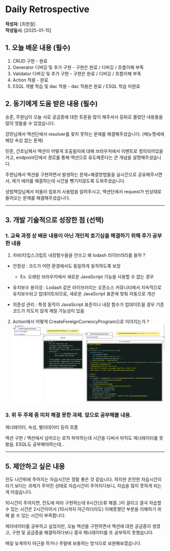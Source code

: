 # Daily Retrospective

**작성자**: [최현철]  
**작성일시**: [2025-01-15]

## 1. 오늘 배운 내용 (필수)

1. CRUD 구현 - 완료
2. Generator 디버깅 및 추가 구현 - 구현은 완료 / 디버깅 / 흐름이해 부족
3. Validator 디버깅 및 추가 구현 - 구현은 완료 / 디버깅 / 흐름이해 부족
4. Action 적용 - 완료
5. ESQL 개별 학습 및 dac 적용 - dac 적용은 완료 / ESQL 학습 미완료

## 2. 동기에게 도움 받은 내용 (필수)

승준, 주원님이 오늘 서로 궁금증에 대한 토론을 많이 해주셔서 등뒤로 몰랐던 내용들을 많이 엿들을 수 있었습니다.

강민님께서 액션단에서 resolver를 찾지 못하는 문제를 해결해주셨습니다. (메뉴명세에 해당
속성 없는 문제)

민준, 건호님께서 액션이 어떻게 호출될지에 대해 브라우저에서 이벤트로 정의되어있을거고, endpoint단에서 경로를 통해 액션으로 유도해준다는 큰 개념을 설명해주셨습니다.

주현님께서 액션을 구현하면서 발생하는 문제+해결방법들을 실시간으로 공유해주시면서, 제가 에러를 해결하는데 시간을 뺏기지않도록 도와주셨습니다.

성범책임님께서 피들러 컴포저 사용법을 알려주시고, 액션단에서 request가 빈상태로 들어오는 문제를 해결해주셨습니다.

---

## 3. 개발 기술적으로 성장한 점 (선택)

### 1. 교육 과정 상 배운 내용이 아닌 개인적 호기심을 해결하기 위해 추가 공부한 내용

1. 자바/타입스크립트 내장함수들을 안쓰고 왜 lodash 라이브러리를 쓸까 ?

- 안정성 : 코드가 어떤 환경에서도 동일하게 동작하도록 보장

  - Ex. 오래된 브라우저에서 새로운 JavaScript 기능을 사용할 수 없는 경우

- 유지보수 용이성 : Lodash 같은 라이브러리는 오픈소스 커뮤니티에서 지속적으로 유지보수되고 업데이트되므로, 새로운 JavaScript 표준에 맞춰 자동으로 개선

- 의존성 관리 : 특정 동작이 JavaScript 표준이나 내장 함수가 업데이트될 경우 기존 코드가 의도치 않게 깨질 가능성이 있음

2. Action에서 어떻게 CreateForeignCurrencyProgram으로 이어지는가 ?
   ![alt text](./ref/최현철_이미지/image.png)

### 3. 위 두 주제 중 미처 해결 못한 과제. 앞으로 공부해볼 내용.

제너레이터, 속성, 벨리데이터 등의 흐름

액션 구현 / 액션에서 넘어오는 로직 파악하는데 시간을 다써서 아직도 제너레이터를 못봤음.
ESQL도 공부해야하는데..

---

## 5. 제안하고 싶은 내용

진도 나간뒤에 주어지는 자습시간은 정말 좋은 것 같습니다.
하지만 온전한 자습시간이라기 보다는 과제가 주어진 상태로 자습시간이 주어지다보니, 자습을 많이 못하게 되는게 아쉽습니다.

10시간이 주어지면, 진도에 따라 구현하는데 8시간(오류 해결..)이 걸리고 결국 자습할 수 있는 시간은 2시간이어서 (10시까지 야근하더라도) 이해못했던 부분을 이해하기 위해 쓸 수 있는 시간이 부족합니다.

제러네이터를 공부하고 싶었지만, 오늘 액션을 구현하면서 액션에 대한 궁금증이 생겼고, 구현 및 궁금증을 해결하려다보니 결국 제너레이터를 또 공부하지 못했습니다.

매일 늦게까지 야근을 하거나 주말에 보충하는 방식으로 보완해보겠습니다.

